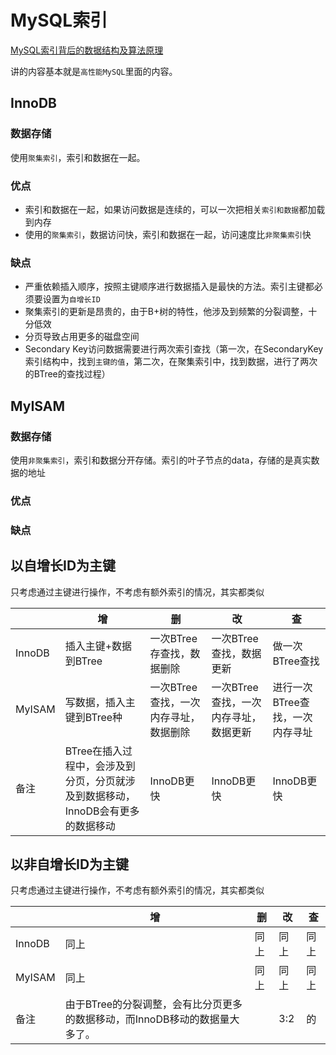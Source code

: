 # MySQL索引

[MySQL索引背后的数据结构及算法原理](http://blog.jobbole.com/24006/#rd?sukey=c65e39fee5582111f38892d43cba7aeaf9ebe51e6f9f7b4909053af203d7cc8744c963a8745f4519f7f89b011e568c53)

讲的内容基本就是`高性能MySQL`里面的内容。


## InnoDB

### 数据存储

使用`聚集索引`，索引和数据在一起。

### 优点

* 索引和数据在一起，如果访问数据是连续的，可以一次把相关`索引和数据`都加载到内存
* 使用的`聚集索引`，数据访问快，索引和数据在一起，访问速度比`非聚集索引`快

### 缺点

* 严重依赖插入顺序，按照主键顺序进行数据插入是最快的方法。索引主键都必须要设置为`自增长ID`
* 聚集索引的更新是昂贵的，由于B+树的特性，他涉及到频繁的分裂调整，十分低效
* 分页导致占用更多的磁盘空间
* Secondary Key访问数据需要进行两次索引查找（第一次，在SecondaryKey索引结构中，找到`主键的值`，第二次，在聚集索引中，找到数据，进行了两次的BTree的查找过程）

## MyISAM

### 数据存储

使用`非聚集索引`，索引和数据分开存储。索引的叶子节点的data，存储的是真实数据的地址

### 优点

### 缺点


## 以自增长ID为主键

只考虑通过主键进行操作，不考虑有额外索引的情况，其实都类似

|  | 增 | 删 | 改 | 查 |
| -- | -- | -- | -- | -- |
| InnoDB | 插入主键+数据到BTree | 一次BTree存查找，数据删除 | 一次BTree查找，数据更新 | 做一次BTree查找 |
| MyISAM | 写数据，插入主键到BTree种 | 一次BTree查找，一次内存寻址，数据删除 | 一次BTree查找，一次内存寻址，数据更新 | 进行一次BTree查找，一次内存寻址 |
| 备注 | BTree在插入过程中，会涉及到分页，分页就涉及到数据移动，InnoDB会有更多的数据移动 | InnoDB更快  | InnoDB更快 | InnoDB更快 |


## 以非自增长ID为主键

只考虑通过主键进行操作，不考虑有额外索引的情况，其实都类似

|  | 增 | 删 | 改 | 查 |
| -- | -- | -- | -- | -- |
| InnoDB | 同上 | 同上 | 同上 | 同上 |
| MyISAM | 同上 | 同上 | 同上 | 同上 |
| 备注 | 由于BTree的分裂调整，会有比分页更多的数据移动，而InnoDB移动的数据量大多了。 |  | 3:2 | 的 |
